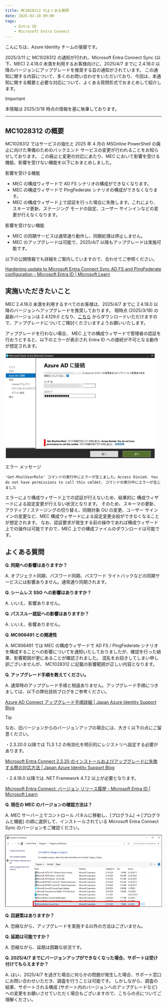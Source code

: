 ```yaml
---
title: MC1028312 のよくある質問
date: 2025-03-18 09:00
tags:
    - Entra ID
    - Microsoft Entra Connect
---
```


こんにちは、Azure Identity チームの張替です。

2025/3/11 に MC1028312 の通知が行われ、Microsoft Entra Connect Sync (以下、MEC) 2.4.18.0 未満を利用するお客様向けに、2025/4/7 までに 2.4.18.0 以降のバージョンにアップグレードを推奨する旨の通知がされています。
この通知に関する内容について、多くのお問い合わせをいただいており、今回は、本通知に関する概要と必要な対応について、よくある質問形式でおまとめして紹介します。

> [!IMPORTANT]
> 本情報は 2025/3/18 時点の情報を基に執筆しております。

---

## MC1028312 の概要

MC1028312 ではサービスの強化と 2025 年 4 月の MSOnline PowerShell の廃止に向けた準備のためのバックエンド サービスの変更が行われることをお知らせしております。
この廃止と変更の対応にあたり、MEC において影響を受ける機能、影響を受けない機能を以下におまとめしました。


 影響を受ける機能
 - MEC の構成ウィザードで AD FS シナリオの構成ができなくなります。
 - MEC の構成ウィザードで PingFederate シナリオの構成ができなくなります。
 - MEC の構成ウィザード上で認証を行った場合に失敗します。これにより、スキーマ更新、ステージング モードの設定、ユーザー サインインなどの変更が行えなくなります。
 
 影響を受けない機能
 - MEC の同期サービスは通常通り動作し、同期処理は停止しません。
 - MEC のアップグレードは可能で、2025/4/7 以降もアップグレードは実施可能です。
 

 以下の公開情報でも詳細をご案内していますので、合わせてご参照ください。

[Hardening update to Microsoft Entra Connect Sync AD FS and PingFederate configuration - Microsoft Entra ID | Microsoft Learn](https://learn.microsoft.com/en-us/entra/identity/hybrid/connect/harden-update-ad-fs-pingfederate)
 

## 実施いただきたいこと
MEC 2.4.18.0 未満を利用するすべてのお客様は、2025/4/7 までに 2.4.18.0 以降のバージョンへアップグレードを推奨しております。
現時点 (2025/3/18) の最新バージョンは 2.4.129.0 となり、[こちら](https://www.microsoft.com/en-us/download/details.aspx?id=47594) からダウンロードいただけますので、アップグレードについてご検討くださいますようお願いいたします。
 
アップグレードを行わない場合、 MEC 上での構成ウィザードで管理者の認証を行おうとすると、以下のエラーが表示され Entra ID への接続が不可となる動作が想定されます。

![](./mc1028312-info/mc1028312-info1.png)

エラー メッセージ
```
'Get-MsolUserRole' コマンドの実行中にエラーが生じました。Access Dinied. You do not have permissions to call this cmldet. コマンドの実行中にエラーが生じました
```

エラーにより構成ウィザード上での認証が行えないため、結果的に 構成ウィザードによる設定変更が行えない状況となります。
そのため、スキーマの更新、アクティブ / ステージングの切り替え、同期対象 OU の変更、ユーザー サインインの変更など、MEC 構成ウィザードによる設定変更全般ができなくなることが想定されます。
なお、認証要求が発生する前の操作であれば構成ウィザード上での操作は可能ですので、MEC 上での構成ファイルのダウンロードは可能です。


## よくある質問
**Q. 同期への影響はありますか？**

A. オブジェクト同期、パスワード同期、パスワード ライトバックなどの同期サービスには影響ありません。通常通り同期されます。


**Q. シームレス SSO への影響はありますか？**

A. いいえ、影響ありません。


**Q. パススルー認証への影響はありますか？**

A. いいえ、影響ありません。


**Q. MC906491 との関連性**

A. MC906491 では MEC の構成ウィザードで AD FS / PingFederate シナリオを構成することへの影響についてを通知いたしておりましたが、確認を行った結果、影響範囲が更にあることが確認されました。
混乱をお招きしてしまい申し訳ございませんが、 MC1028312 に記載の影響範囲が正しい内容となります。


**Q. アップグレード手順を教えてください。**

A. 通常時のアップグレード手順と相違ありません。アップグレード手順につきましては、以下の弊社技術ブログをご参考ください。

[Azure AD Connect アップグレード手順詳細 | Japan Azure Identity Support Blog](https://jpazureid.github.io/blog/azure-active-directory-connect/how-to-upgrade-details/)

> [!TIP]
> なお、旧バージョンからのバージョンアップの場合には、大きく以下の点にご留意ください。
> 
> ・2.3.20.0 以降では TLS 1.2 の有効化を明示的にレジストリへ設定する必要があります。
> 
> [Microsoft Entra Connect 2.3.20 のインストールおよびアップグレードに失敗する際の対応方法 | Japan Azure Identity Support Blog](https://jpazureid.github.io/blog/azure-active-directory-connect/azure-ad-connect-2-3-20/)
> 
> ・2.4.18.0 以降では .NET Framework 4.7.2 以上が必要となります。
> 
> [Microsoft Entra Connect: バージョン リリース履歴 - Microsoft Entra ID | Microsoft Learn](https://learn.microsoft.com/ja-jp/entra/identity/hybrid/connect/reference-connect-version-history#24180)


**Q. 現在の MEC のバージョンの確認方法は？**

A. MEC サーバー上でコントロール パネルに移動し、[プログラム] -> [プログラムと機能] の順に選択して、インストールされている Microsoft Entra Connect Sync のバージョンをご確認ください。

![](./mc1028312-info/mc1028312-info2.png)


**Q. 回避策はありますか？**

A. 恐縮ながら、アップグレードを実施する以外の方法はございません。


**Q. 延期は可能ですか？**

A. 恐縮ながら、延期は困難な状況です。


**Q. 2025/4/7 までにバージョンアップができなくなった場合、サポートは受け付けてもらえますか？**

A. はい、2025/4/7 を過ぎた場合に何らかの問題が発生した場合、サポート窓口にお問い合わせいただき、調査を行うことは可能です。
しかしながら、調査の結果、サポートされる構成 (サポート内のバージョンへのアップグレードなど) への変更をお願いさせていただく場合もございますので、こちらの点についてご理解ください。




